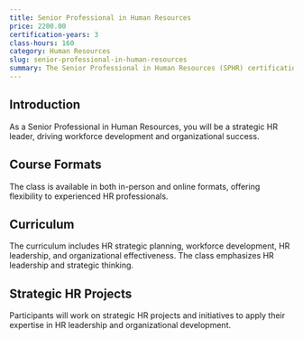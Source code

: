 ```yaml
---
title: Senior Professional in Human Resources
price: 2200.00
certification-years: 3
class-hours: 160
category: Human Resources
slug: senior-professional-in-human-resources
summary: The Senior Professional in Human Resources (SPHR) certification is designed for HR professionals with extensive experience and expertise. This comprehensive class covers HR strategic planning, workforce development, and HR leadership. It equips candidates with the skills needed to lead HR initiatives and drive organizational success.
---
```


## Introduction

As a Senior Professional in Human Resources, you will be a strategic HR leader, driving workforce development and organizational success.

## Course Formats

The class is available in both in-person and online formats, offering flexibility to experienced HR professionals.

## Curriculum

The curriculum includes HR strategic planning, workforce development, HR leadership, and organizational effectiveness. The class emphasizes HR leadership and strategic thinking.

## Strategic HR Projects

Participants will work on strategic HR projects and initiatives to apply their expertise in HR leadership and organizational development.

